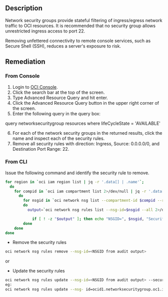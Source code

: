 ## Description

Network security groups provide stateful filtering of ingress/egress network traffic to OCI resources. It is recommended that no security group allows unrestricted ingress access to port 22.

Removing unfettered connectivity to remote console services, such as Secure Shell (SSH), reduces a server's exposure to risk.

## Remediation

### From Console

1. Login to [OCI Console](https://www.oracle.com/cloud/).
2. Click the search bar at the top of the screen.
3. Type Advanced Resource Query and hit enter.
4. Click the Advanced Resource Query button in the upper right corner of the screen.
5. Enter the following query in the query box:

query networksecuritygroup resources where lifeCycleState = 'AVAILABLE'

6. For each of the network security groups in the returned results, click the name and inspect each of the security rules.
7. Remove all security rules with direction: Ingress, Source: 0.0.0.0/0, and Destination Port Range: 22.

### From CLI

Issue the following command and identify the security rule to remove.


```bash
for region in `oci iam region list | jq -r '.data[] | .name'`;
  do
    for compid in `oci iam compartment list 2>/dev/null | jq -r '.data[] |.id'`;
      do
        for nsgid in `oci network nsg list --compartment-id $compid --region $region --all 2>/dev/null | jq -r '.data[] | .id'`
        do
          output=`oci network nsg rules list --nsg-id=$nsgid --all 2>/dev/null | jq -r '.data[] | select(.source == "0.0.0.0/0" and .direction == "INGRESS" and ((."tcp-options"."destination-port-range".max >= 22 and ."tcp-options"."destination-port-range".min <= 22) or ."tcp-options"."destination-port-range" == null))'`

            if [ ! -z "$output" ]; then echo "NSGID=", $nsgid, "Security Rules=", $output; fi
        done
    done
done
```

- Remove the security rules

```bash
oci network nsg rules remove --nsg-id=<NSGID from audit output>
```

or

- Update the security rules

```bash
oci network nsg rules update --nsg-id=<NSGID from audit output> --security- rules='[<updated security-rules JSON (without isValid and TimrCreated fields)>]'
eg:
oci network nsg rules update --nsg- id=ocid1.networksecuritygroup.oc1.iad.xxxxxxxxxxxxxxxxxxxxxx --security- rules='[{ "description": null, "destination": null, "destination-type": null, "direction": "INGRESS", "icmp-options": null, "id": "709001", "is-stateless": null, "protocol": "6", "source": "140.238.154.0/24", "source-type": "CIDR_BLOCK", "tcp-options": { "destination-port-range": { "max": 22, "min": 22 }, "source-port-range": null }, "udp-options": null }]'
```